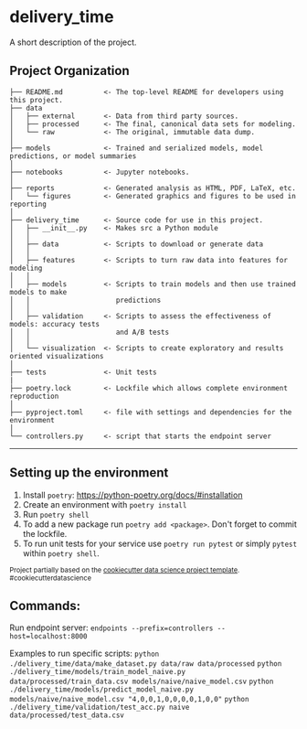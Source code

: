 delivery_time
==============================

A short description of the project.

Project Organization
------------

    ├── README.md          <- The top-level README for developers using this project.
    ├── data
    │   ├── external       <- Data from third party sources.
    │   ├── processed      <- The final, canonical data sets for modeling.
    │   └── raw            <- The original, immutable data dump.
    │
    ├── models             <- Trained and serialized models, model predictions, or model summaries
    │
    ├── notebooks          <- Jupyter notebooks.
    │
    ├── reports            <- Generated analysis as HTML, PDF, LaTeX, etc.
    │   └── figures        <- Generated graphics and figures to be used in reporting
    │
    ├── delivery_time      <- Source code for use in this project.
    │   ├── __init__.py    <- Makes src a Python module
    │   │
    │   ├── data           <- Scripts to download or generate data
    │   │   
    │   ├── features       <- Scripts to turn raw data into features for modeling
    │   │   
    │   ├── models         <- Scripts to train models and then use trained models to make
    │   │                     predictions
    │   │   
    │   ├── validation     <- Scripts to assess the effectiveness of models: accuracy tests
    │   │                     and A/B tests
    │   │   
    │   └── visualization  <- Scripts to create exploratory and results oriented visualizations
    │      
    ├── tests              <- Unit tests
    |
    ├── poetry.lock        <- Lockfile which allows complete environment reproduction
    │
    ├── pyproject.toml     <- file with settings and dependencies for the environment
    │
    └── controllers.py     <- script that starts the endpoint server


--------


Setting up the environment
------------

1. Install `poetry`: https://python-poetry.org/docs/#installation
2. Create an environment with `poetry install`
3. Run `poetry shell`
4. To add a new package run `poetry add <package>`. Don't forget to commit the lockfile.
5. To run unit tests for your service use `poetry run pytest` or simply `pytest` within `poetry shell`.

<p><small>Project partially based on the <a target="_blank" href="https://drivendata.github.io/cookiecutter-data-science/">cookiecutter data science project template</a>. #cookiecutterdatascience</small></p>


Commands:
-------------

Run endpoint server:
`endpoints --prefix=controllers --host=localhost:8000`

Examples to run specific scripts:
`python ./delivery_time/data/make_dataset.py data/raw data/processed`
`python ./delivery_time/models/train_model_naive.py data/processed/train_data.csv models/naive/naive_model.csv`
`python ./delivery_time/models/predict_model_naive.py models/naive/naive_model.csv "4,0,0,1,0,0,0,0,1,0,0"`
`python ./delivery_time/validation/test_acc.py naive data/processed/test_data.csv`

